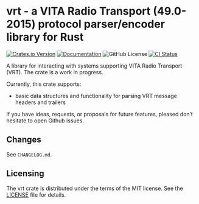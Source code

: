 # vrt - a VITA Radio Transport (49.0-2015) protocol parser/encoder library for Rust

[![Crates.io Version](https://img.shields.io/crates/v/vrt.svg)](https://crates.io/crates/vrt)
[![Documentation](https://docs.rs/vrt/badge.svg)](https://docs.rs/vrt)
![GitHub License](https://img.shields.io/github/license/littleairmada/vrt-rs)
[![CI Status](https://github.com/littleairmada/vrt-rs/actions/workflows/ci.yml/badge.svg)](https://github.com/littleairmada/vrt-rs/actions/workflows/ci.yml)

A library for interacting with systems supporting VITA Radio Transport (VRT). The crate is a work in progress.

Currently, this crate supports:

* basic data structures and functionality for parsing VRT message headers and trailers

If you have ideas, requests, or proposals for future features, pleased don’t hesitate to open Github issues.

## Changes

See `CHANGELOG.md`.


## Licensing

The vrt crate is distributed under the terms of the MIT license. See the [LICENSE] file for details.

[LICENSE]: https://github.com/littleairmada/vrt-rs/blob/main/LICENSE

